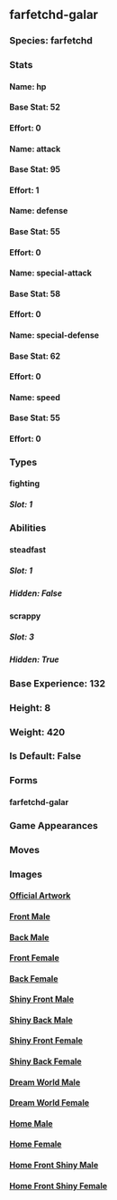 ## farfetchd-galar
### Species: farfetchd
### Stats
#### Name: hp
#### Base Stat: 52
#### Effort: 0
#### Name: attack
#### Base Stat: 95
#### Effort: 1
#### Name: defense
#### Base Stat: 55
#### Effort: 0
#### Name: special-attack
#### Base Stat: 58
#### Effort: 0
#### Name: special-defense
#### Base Stat: 62
#### Effort: 0
#### Name: speed
#### Base Stat: 55
#### Effort: 0
### Types
#### fighting
##### Slot: 1
### Abilities
#### steadfast
##### Slot: 1
##### Hidden: False
#### scrappy
##### Slot: 3
##### Hidden: True
### Base Experience: 132
### Height: 8
### Weight: 420
### Is Default: False
### Forms
#### farfetchd-galar
### Game Appearances
### Moves
### Images
#### [Official Artwork](https://raw.githubusercontent.com/PokeAPI/sprites/master/sprites/pokemon/other/official-artwork/10163.png)
#### [Front Male](https://raw.githubusercontent.com/PokeAPI/sprites/master/sprites/pokemon/10163.png)
#### [Back Male](https://raw.githubusercontent.com/PokeAPI/sprites/master/sprites/pokemon/back/10163.png)
#### [Front Female](None)
#### [Back Female](None)
#### [Shiny Front Male](https://raw.githubusercontent.com/PokeAPI/sprites/master/sprites/pokemon/shiny/10163.png)
#### [Shiny Back Male](https://raw.githubusercontent.com/PokeAPI/sprites/master/sprites/pokemon/back/10163.png)
#### [Shiny Front Female](None)
#### [Shiny Back Female](None)
#### [Dream World Male](None)
#### [Dream World Female](None)
#### [Home Male](https://raw.githubusercontent.com/PokeAPI/sprites/master/sprites/pokemon/other/home/10163.png)
#### [Home Female](None)
#### [Home Front Shiny Male](https://raw.githubusercontent.com/PokeAPI/sprites/master/sprites/pokemon/other/home/shiny/10163.png)
#### [Home Front Shiny Female](None)